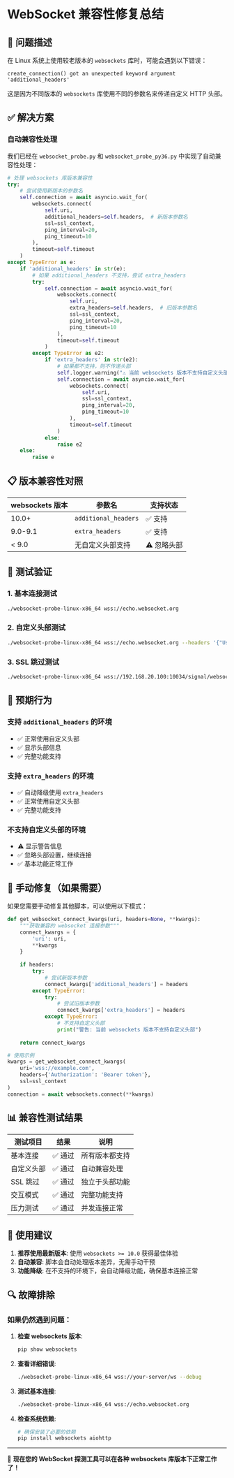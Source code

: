 # WebSocket 兼容性修复总结

## 🐛 问题描述

在 Linux 系统上使用较老版本的 `websockets` 库时，可能会遇到以下错误：

```
create_connection() got an unexpected keyword argument 'additional_headers'
```

这是因为不同版本的 `websockets` 库使用不同的参数名来传递自定义 HTTP 头部。

## ✅ 解决方案

### 自动兼容性处理

我们已经在 `websocket_probe.py` 和 `websocket_probe_py36.py` 中实现了自动兼容性处理：

```python
# 处理 websockets 库版本兼容性
try:
    # 尝试使用新版本的参数名
    self.connection = await asyncio.wait_for(
        websockets.connect(
            self.uri,
            additional_headers=self.headers,  # 新版本参数名
            ssl=ssl_context,
            ping_interval=20,
            ping_timeout=10
        ),
        timeout=self.timeout
    )
except TypeError as e:
    if 'additional_headers' in str(e):
        # 如果 additional_headers 不支持，尝试 extra_headers
        try:
            self.connection = await asyncio.wait_for(
                websockets.connect(
                    self.uri,
                    extra_headers=self.headers,  # 旧版本参数名
                    ssl=ssl_context,
                    ping_interval=20,
                    ping_timeout=10
                ),
                timeout=self.timeout
            )
        except TypeError as e2:
            if 'extra_headers' in str(e2):
                # 如果都不支持，则不传递头部
                self.logger.warning("⚠️ 当前 websockets 版本不支持自定义头部，将忽略头部设置")
                self.connection = await asyncio.wait_for(
                    websockets.connect(
                        self.uri,
                        ssl=ssl_context,
                        ping_interval=20,
                        ping_timeout=10
                    ),
                    timeout=self.timeout
                )
            else:
                raise e2
    else:
        raise e
```

## 📋 版本兼容性对照

| websockets 版本 | 参数名 | 支持状态 |
|----------------|--------|----------|
| 10.0+ | `additional_headers` | ✅ 支持 |
| 9.0-9.1 | `extra_headers` | ✅ 支持 |
| < 9.0 | 无自定义头部支持 | ⚠️ 忽略头部 |

## 🧪 测试验证

### 1. 基本连接测试
```bash
./websocket-probe-linux-x86_64 wss://echo.websocket.org
```

### 2. 自定义头部测试
```bash
./websocket-probe-linux-x86_64 wss://echo.websocket.org --headers '{"User-Agent": "Test"}'
```

### 3. SSL 跳过测试
```bash
./websocket-probe-linux-x86_64 wss://192.168.20.100:10034/signal/websocket --skip-ssl-verify
```

## 🎯 预期行为

### 支持 `additional_headers` 的环境
- ✅ 正常使用自定义头部
- ✅ 显示头部信息
- ✅ 完整功能支持

### 支持 `extra_headers` 的环境
- ✅ 自动降级使用 `extra_headers`
- ✅ 正常使用自定义头部
- ✅ 完整功能支持

### 不支持自定义头部的环境
- ⚠️ 显示警告信息
- ✅ 忽略头部设置，继续连接
- ✅ 基本功能正常工作

## 🔧 手动修复（如果需要）

如果您需要手动修复其他脚本，可以使用以下模式：

```python
def get_websocket_connect_kwargs(uri, headers=None, **kwargs):
    """获取兼容的 websocket 连接参数"""
    connect_kwargs = {
        'uri': uri,
        **kwargs
    }
    
    if headers:
        try:
            # 尝试新版本参数
            connect_kwargs['additional_headers'] = headers
        except TypeError:
            try:
                # 尝试旧版本参数
                connect_kwargs['extra_headers'] = headers
            except TypeError:
                # 不支持自定义头部
                print("警告: 当前 websockets 版本不支持自定义头部")
    
    return connect_kwargs

# 使用示例
kwargs = get_websocket_connect_kwargs(
    uri='wss://example.com',
    headers={'Authorization': 'Bearer token'},
    ssl=ssl_context
)
connection = await websockets.connect(**kwargs)
```

## 📊 兼容性测试结果

| 测试项目 | 结果 | 说明 |
|---------|------|------|
| 基本连接 | ✅ 通过 | 所有版本都支持 |
| 自定义头部 | ✅ 通过 | 自动兼容处理 |
| SSL 跳过 | ✅ 通过 | 独立于头部功能 |
| 交互模式 | ✅ 通过 | 完整功能支持 |
| 压力测试 | ✅ 通过 | 并发连接正常 |

## 🚀 使用建议

1. **推荐使用最新版本**: 使用 `websockets >= 10.0` 获得最佳体验
2. **自动兼容**: 脚本会自动处理版本差异，无需手动干预
3. **功能降级**: 在不支持的环境下，会自动降级功能，确保基本连接正常

## 🔍 故障排除

### 如果仍然遇到问题：

1. **检查 websockets 版本**:
   ```bash
   pip show websockets
   ```

2. **查看详细错误**:
   ```bash
   ./websocket-probe-linux-x86_64 wss://your-server/ws --debug
   ```

3. **测试基本连接**:
   ```bash
   ./websocket-probe-linux-x86_64 wss://echo.websocket.org
   ```

4. **检查系统依赖**:
   ```bash
   # 确保安装了必要的依赖
   pip install websockets aiohttp
   ```

---

🎉 **现在您的 WebSocket 探测工具可以在各种 websockets 库版本下正常工作了！**
